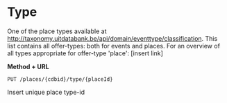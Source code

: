---
---

# Type

One of the place types available at http://taxonomy.uitdatabank.be/api/domain/eventtype/classification. This list contains all offer-types: both for events and places. For an overview of all types appropriate for offer-type 'place': [insert link]


**Method + URL**

```
PUT /places/{cdbid}/type/{placeId}
```

Insert unique place type-id